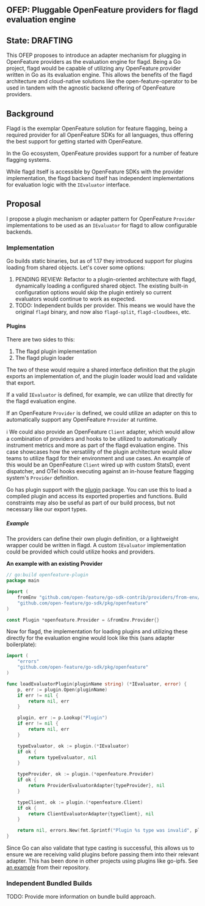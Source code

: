 ## OFEP: Pluggable OpenFeature providers for flagd evaluation engine

## State: DRAFTING

This OFEP proposes to introduce an adapter mechanism for plugging in OpenFeature providers as the evaluation engine for flagd.
Being a Go project, flagd would be capable of utilizing any OpenFeature provider written in Go as its evaluation engine. This
allows the benefits of the flagd architecture and cloud-native solutions like the open-feature-operator to be used in tandem
with the agnostic backend offering of OpenFeature providers.

## Background

Flagd is the exemplar OpenFeature solution for feature flagging, being a required provider for all OpenFeature SDKs for all languages, thus offering the best support for getting started with OpenFeature.

In the Go ecosystem, OpenFeature provides support for a number of feature flagging systems.

While flagd itself is accessible by OpenFeature SDKs with the provider implementation, the flagd backend itself has independent implementations for evaluation logic with the `IEvaluator` interface.

## Proposal

I propose a plugin mechanism or adapter pattern for OpenFeature `Provider` implementations to be used as an `IEvaluator` for flagd to allow configurable backends.

### Implementation

Go builds static binaries, but as of 1.17 they introduced support for plugins loading from shared objects. Let's cover some options:

1. PENDING REVIEW: Refactor to a plugin-oriented architecture with flagd, dynamically loading a configured shared object. The existing built-in configuration options would skip the plugin entirely so current evaluators would continue to work as expected.
2. TODO: Independent builds per provider. This means we would have the original `flagd` binary, and now also `flagd-split`, `flagd-cloudbees`, etc. 

#### Plugins

There are two sides to this:

1. The flagd plugin implementation
2. The flagd plugin loader

The two of these would require a shared interface definition that the plugin exports an implementation of, and the plugin loader would load and validate that export.

If a valid `IEvaluator` is defined, for example, we can utilize that directly for the flagd evaluation engine.

If an OpenFeature `Provider` is defined, we could utilize an adapter on this to automatically support any OpenFeature `Provider` at runtime.

ℹ️ We could also provide an OpenFeature `Client` adapter, which would allow a combination of providers and hooks to be utilized to automatically instrument metrics and more as part of the flagd evaluation engine. This case showcases how the versatility of the plugin architecture would allow teams to utilize flagd for their environment and use cases. An example of this would be an OpenFeature `Client` wired up with custom StatsD, event dispatcher, and OTel hooks executing against an in-house feature flagging system's `Provider` definition.

Go has plugin support with the [plugin][go-plugin-docs] package. You can use this to load a compiled plugin and access its exported properties and functions. Build constraints may also be useful as part of our build process, but not necessary like our export types.

##### Example

The providers can define their own plugin definition, or a lightweight wrapper could be written in flagd. A custom `IEvaluator` implementation could be provided which could utilize hooks and providers.

**An example with an existing Provider**

```go
// go:build openfeature-plugin
package main

import (
	fromEnv "github.com/open-feature/go-sdk-contrib/providers/from-env/pkg"
    "github.com/open-feature/go-sdk/pkg/openfeature"
)

const Plugin *openfeature.Provider = &fromEnv.Provider{}
```

Now for flagd, the implementation for loading plugins and utilizing these directly for the evaluation engine would look like this (sans adapter boilerplate):

```go
import (
    "errors"
    "github.com/open-feature/go-sdk/pkg/openfeature"
)

func loadEvaluatorPlugin(pluginName string) (*IEvaluator, error) {
    p, err := plugin.Open(pluginName)
    if err != nil {
        return nil, err
    }

    plugin, err := p.Lookup("Plugin")
    if err != nil {
        return nil, err
    }

	typeEvaluator, ok := plugin.(*IEvaluator)
	if ok {
		return typeEvaluator, nil
	}

    typeProvider, ok := plugin.(*openfeature.Provider)
    if ok {
        return ProviderEvaluatorAdapter{typeProvider}, nil
    }

    typeClient, ok := plugin.(*openfeature.Client)
    if ok {
        return ClientEvaluatorAdapter{typeClient}, nil
    }

    return nil, errors.New(fmt.Sprintf("Plugin %s type was invalid", pluginName))
}
```

Since Go can also validate that type casting is successful, this allows us to ensure we are receiving valid plugins before passing them into their relevant adapter. This has been done in other projects using plugins like go-ipfs. See [an example][go-ipfs-plugin-example] from their repository.


### Independent Bundled Builds

TODO: Provide more information on bundle build approach.

<!-- References -->
[go-plugin-docs]: https://pkg.go.dev/plugin@master 
[go-ipfs-plugin-example]: https://github.com/FatProteins/go-ipfs/blob/v0.4.19/plugin/loader/load_linux.go#L52-L68
